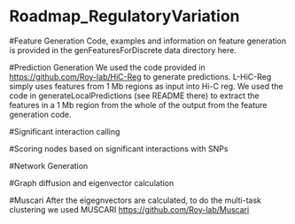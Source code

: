 # Roadmap_RegulatoryVariation

#Feature Generation
Code, examples and information on feature generation is provided in the genFeaturesForDiscrete data directory here.

#Prediction Generation
We used the code provided in https://github.com/Roy-lab/HiC-Reg to generate predictions.
L-HiC-Reg simply uses features from 1 Mb regions as input into Hi-C reg. 
We used the code in generateLocalPredictions (see README there) to extract the features in a 1 Mb region from the whole of the output from the feature generation code.

#Significant interaction calling

#Scoring nodes based on significant interactions with SNPs

#Network Generation

#Graph diffusion and eigenvector calculation

#Muscari
After the eigegnvectors are calculated, to do the multi-task clustering we used MUSCARI
https://github.com/Roy-lab/Muscari

